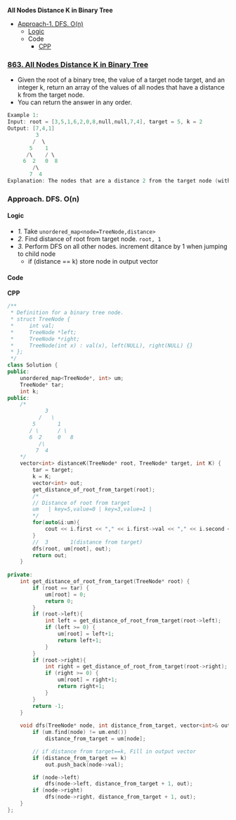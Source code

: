 **All Nodes Distance K in Binary Tree**
- [Approach-1. DFS. O(n)](#a1)
  - [Logic](#l)
  - Code
    - [CPP](#cpp)

### [863. All Nodes Distance K in Binary Tree](https://leetcode.com/problems/all-nodes-distance-k-in-binary-tree/description/)
- Given the root of a binary tree, the value of a target node target, and an integer k, return an array of the values of all nodes that have a distance k from the target node.
- You can return the answer in any order.
```c
Example 1:
Input: root = [3,5,1,6,2,0,8,null,null,7,4], target = 5, k = 2
Output: [7,4,1]
         3
        /  \
       5    1
      /\    / \
     6  2   0  8
        /\
       7  4
Explanation: The nodes that are a distance 2 from the target node (with value 5) have values 7, 4, and 1.
```

<a name=a1></a>
### Approach. DFS. O(n)
<a nam=l></a>
#### Logic
- _1._ Take `unordered_map<node=TreeNode,distance>`
- _2._ Find distance of root from target node. `root, 1`
- _3._ Perform DFS on all other nodes. increment ditance by 1 when jumping to child node
  - if (distance == k) store node in output vector
#### Code
<a name=cpp></a>
**CPP**
```cpp
/**
 * Definition for a binary tree node.
 * struct TreeNode {
 *     int val;
 *     TreeNode *left;
 *     TreeNode *right;
 *     TreeNode(int x) : val(x), left(NULL), right(NULL) {}
 * };
 */
class Solution {
public:
    unordered_map<TreeNode*, int> um;
    TreeNode* tar;
    int k;
public:
    /*
            3
          /   \
        5       1
       / \      / \
       6  2     0   8
          /\
         7  4
    */
    vector<int> distanceK(TreeNode* root, TreeNode* target, int K) {
        tar = target;
        k = K;
        vector<int> out;
        get_distance_of_root_from_target(root);
        /*
        // Distance of root from target
        um   | key=5,value=0 | key=3,value=1 |
        */
        for(auto&i:um){
            cout << i.first << "," << i.first->val << "," << i.second << "\n";
        }
        //  3       1(distance from target)       
        dfs(root, um[root], out);
        return out;
    }
    
private:
    int get_distance_of_root_from_target(TreeNode* root) {
        if (root == tar) {
            um[root] = 0;
            return 0;
        }
        if (root->left){
            int left = get_distance_of_root_from_target(root->left);
            if (left >= 0) {
                um[root] = left+1;
                return left+1;
            }
        }
        if (root->right){
            int right = get_distance_of_root_from_target(root->right);
            if (right >= 0) {
                um[root] = right+1;
                return right+1;
            }
        }
        return -1;
    }
    
    void dfs(TreeNode* node, int distance_from_target, vector<int>& out) {
        if (um.find(node) != um.end())
            distance_from_target = um[node];

        // if distance from target==k, Fill in output vector
        if (distance_from_target == k)
            out.push_back(node->val);

        if (node->left)
            dfs(node->left, distance_from_target + 1, out);
        if (node->right)
            dfs(node->right, distance_from_target + 1, out);
    }
};
```



